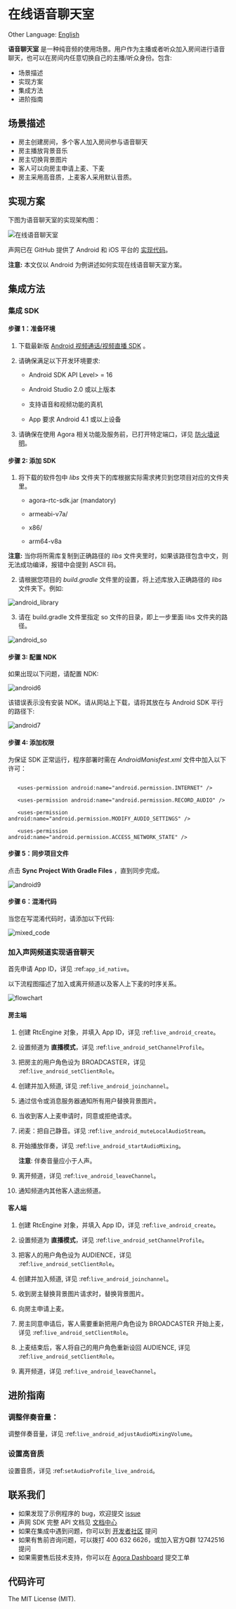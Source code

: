 # 在线语音聊天室

Other Language: [English](README.md)

**语音聊天室** 是一种纯音频的使用场景。用户作为主播或者听众加入房间进行语音聊天，也可以在房间内任意切换自己的主播/听众身份。包含:

* 场景描述
* 实现方案
* 集成方法
* 进阶指南

## 场景描述

* 房主创建房间，多个客人加入房间参与语音聊天
* 房主播放背景音乐
* 房主切换背景图片
* 客人可以向房主申请上麦、下麦
* 房主采用高音质，上麦客人采用默认音质。

## 实现方案

下图为语音聊天室的实现架构图：

![在线语音聊天室](Image/online_chatroom_architecture.png)

声网已在 GitHub 提供了 Android 和 iOS 平台的 [实现代码](https://github.com/AgoraIO-Community/Agora-Online-Chatroom/tree/master/Agora-Online-Chatroom)。

**注意:** 本文仅以 Android 为例讲述如何实现在线语音聊天室方案。

## 集成方法

### 集成 SDK

#### 步骤 1：准备环境

1. 下载最新版 [Android 视频通话/视频直播 SDK](https://docs.agora.io/cn/Agora%20Platform/downloads) 。

2. 请确保满足以下开发环境要求:

    * Android SDK API Level> = 16

    * Android Studio 2.0 或以上版本

    * 支持语音和视频功能的真机

    * App 要求 Android 4.1 或以上设备

3. 请确保在使用 Agora 相关功能及服务前，已打开特定端口，详见 [防火墙说明](https://docs.agora.io/cn/Agora%20Platform/firewall?platform=All%20Platforms)。


#### 步骤 2: 添加 SDK

1. 将下载的软件包中 *libs* 文件夹下的库根据实际需求拷贝到您项目对应的文件夹里。

   * agora-rtc-sdk.jar (mandatory)

   * armeabi-v7a/

   * x86/

   * arm64-v8a

**注意:** 当你将所需库复制到正确路径的 *libs* 文件夹里时，如果该路径包含中文，则无法成功编译，报错中会提到 ASCII 码。


2. 请根据您项目的 *build.gradle* 文件里的设置，将上述库放入正确路径的 *libs* 文件夹下。例如:

![android_library](Image/android_library.png)

3. 请在 build.gradle 文件里指定 so 文件的目录，即上一步里面 libs 文件夹的路径。

![android_so](Image/android_so.png)


#### 步骤 3: 配置 NDK

如果出现以下问题，请配置 NDK:

![android6](Image/android6.png)

该错误表示没有安装 NDK。请从网站上下载，请将其放在与 Android SDK 平行的路径下:

![android7](Image/android7.png)

#### 步骤 4: 添加权限

为保证 SDK 正常运行，程序部署时需在 *AndroidManisfest.xml* 文件中加入以下许可：

```

   <uses-permission android:name="android.permission.INTERNET" />

   <uses-permission android:name="android.permission.RECORD_AUDIO" />

   <uses-permission android:name="android.permission.MODIFY_AUDIO_SETTINGS" />

   <uses-permission android:name="android.permission.ACCESS_NETWORK_STATE" />
```

#### 步骤 5：同步项目文件

点击 **Sync Project With Gradle Files** ，直到同步完成。

![android9](Image/android9.png)


#### 步骤 6：混淆代码

当您在写混淆代码时，请添加以下代码:

![mixed_code](Image/mixed_code.png)


### 加入声网频道实现语音聊天

首先申请 App ID，详见 :ref:`app_id_native`。

以下流程图描述了加入或离开频道以及客人上下麦的时序关系。

![flowchart](Image/online_chatroom_flowchart.jpg)


#### 房主端

1. 创建 RtcEngine 对象，并填入 App ID，详见 :ref:`live_android_create`。

2. 设置频道为 **直播模式**，详见 :ref:`live_android_setChannelProfile`。

3. 把房主的用户角色设为 BROADCASTER，详见 :ref:`live_android_setClientRole`。

4. 创建并加入频道, 详见 :ref:`live_android_joinchannel`。

5. 通过信令或消息服务器通知所有用户替换背景图片。

6. 当收到客人上麦申请时，同意或拒绝请求。

7. 闭麦：把自己静音。详见 :ref:`live_android_muteLocalAudioStream`。

8. 开始播放伴奏，详见 :ref:`live_android_startAudioMixing`。

   **注意**: 伴奏音量应小于人声。

9. 离开频道，详见 :ref:`live_android_leaveChannel`。

10. 通知频道内其他客人退出频道。

#### 客人端

1. 创建 RtcEngine 对象，并填入 App ID，详见 :ref:`live_android_create`。

2. 设置频道为 **直播模式**，详见 :ref:`live_android_setChannelProfile`。

3. 把客人的用户角色设为 AUDIENCE，详见 :ref:`live_android_setClientRole`。

4. 创建并加入频道, 详见 :ref:`live_android_joinchannel`。

5. 收到房主替换背景图片请求时，替换背景图片。

6. 向房主申请上麦。

7. 房主同意申请后，客人需要重新把用户角色设为 BROADCASTER 开始上麦，详见 :ref:`live_android_setClientRole`。

8. 上麦结束后，客人将自己的用户角色重新设回 AUDIENCE, 详见 :ref:`live_android_setClientRole`。

9. 离开频道，详见 :ref:`live_android_leaveChannel`。


## 进阶指南

### 调整伴奏音量：

调整伴奏音量，详见 :ref:`live_android_adjustAudioMixingVolume`。

### 设置高音质

设置音质，详见 :ref:`setAudioProfile_live_android`。

## 联系我们

- 如果发现了示例程序的 bug，欢迎提交 [issue](https://github.com/AgoraIO-Usecase/ChatRoom/issues)
- 声网 SDK 完整 API 文档见 [文档中心](https://docs.agora.io/cn/)
- 如果在集成中遇到问题，你可以到 [开发者社区](https://dev.agora.io/cn/) 提问
- 如果有售前咨询问题，可以拨打 400 632 6626，或加入官方Q群 12742516 提问
- 如果需要售后技术支持，你可以在 [Agora Dashboard](https://dashboard.agora.io) 提交工单

## 代码许可

The MIT License (MIT).

